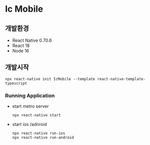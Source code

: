 # Ic Mobile

## 개발환경

- React Native 0.70.6
- React 18
- Node 16

## 개발시작

```shell
npx react-native init IcMobile --template react-native-template-typescript
```

### Running Application

- start metro server

    ```shell
    npx react-native start
    ```

- start ios /adnroid

    ```shell
    npx react-native run-ios
    npx react-native run-android
    ```
